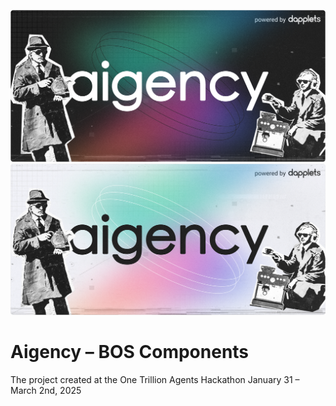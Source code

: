 ![Aigency banner](docs/readme-dark.png#gh-dark-mode-only)
![Aigency banner](docs/readme-light.png#gh-light-mode-only)

# Aigency – BOS Components

The project created at the One Trillion Agents Hackathon January 31 – March 2nd, 2025

